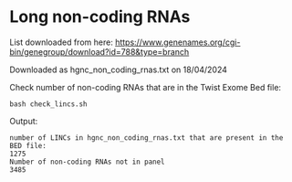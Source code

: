 # Long non-coding RNAs

List downloaded from here: https://www.genenames.org/cgi-bin/genegroup/download?id=788&type=branch

Downloaded as hgnc_non_coding_rnas.txt on 18/04/2024

Check number of non-coding RNAs that are in the Twist Exome Bed file:

```{bash}
bash check_lincs.sh
```

Output:

```{console}
number of LINCs in hgnc_non_coding_rnas.txt that are present in the BED file:
1275
Number of non-coding RNAs not in panel
3485
```